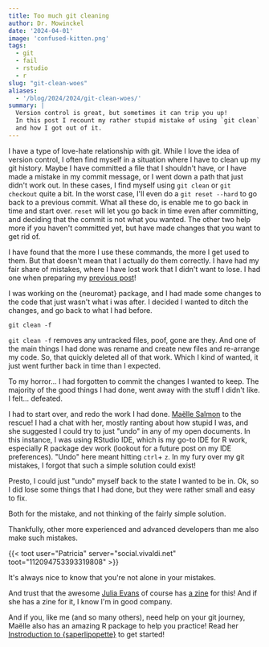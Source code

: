 ```yaml
---
title: Too much git cleaning
author: Dr. Mowinckel
date: '2024-04-01'
image: 'confused-kitten.png'
tags:
  - git
  - fail
  - rstudio
  - r
slug: "git-clean-woes"
aliases:
  - '/blog/2024/2024/git-clean-woes/'
summary: |
  Version control is great, but sometimes it can trip you up!
  In this post I recount my rather stupid mistake of using `git clean` when I shouldn't have, 
  and how I got out of it.
---
```

  


I have a type of love-hate relationship with git.
While I love the idea of version control, I often find myself in a situation where I have to clean up my git history.
Maybe I have committed a file that I shouldn't have, or I have made a mistake in my commit message, or I went down a path that just didn't work out.
In these cases, I find myself using `git clean` or `git checkout` quite a bit.
In the worst case, I'll even do a `git reset --hard` to go back to a previous commit.
What all these do, is enable me to go back in time and start over.
`reset` will let you go back in time even after committing, and deciding that the commit is not what you wanted.
The other two help more if you haven't committed yet, but have made changes that you want to get rid of.

I have found that the more I use these commands, the more I get used to them.
But that doesn't mean that I actually do them correctly. 
I have had my fair share of mistakes, where I have lost work that I didn't want to lose.
I had one when preparing my [previous post](/blog/2024/freesurfer-lmm-r/)!

I was working on the {neuromat} package, and I had made some changes to the code that just wasn't what i was after.
I decided I wanted to ditch the changes, and go back to what I had before.

`git clean -f`

`git clean -f` removes any untracked files, poof, gone are they. 
And one of the main things I had done was rename and create new files and re-arrange my code.
So, that quickly deleted all of that work. 
Which I kind of wanted, it just went further back in time than I expected.

To my horror... I had forgotten to commit the changes I wanted to keep.
The majority of the good things I had done, went away with the stuff I didn't like. 
I felt... defeated.

I had to start over, and redo the work I had done.
[Maëlle Salmon](https://masalmon.eu/) to the rescue!
I had a chat with her, mostly ranting about how stupid I was, and she suggested I could try to just "undo" in any of my open documents.
In this instance, I was using RStudio IDE, which is my go-to IDE for R work, especially R package dev work (lookout for a future post on my IDE preferences).
"Undo" here meant hitting `ctrl`+ `z`.
In my fury over my git mistakes, I forgot that such a simple solution could exist!

Presto, I could just "undo" myself back to the state I wanted to be in.
Ok, so I did lose some things that I had done, but they were rather small and easy to fix.

Both for the mistake, and not thinking of the fairly simple solution.

Thankfully, other more experienced and advanced developers than me also make such mistakes.

{{< toot user="Patricia" server="social.vivaldi.net" toot="112094753393319808" >}}

It's always nice to know that you're not alone in your mistakes.

And trust that the awesome [Julia Evans](https://fosstodon.org/@b0rk@jvns.ca) of course has [a zine](https://wizardzines.com/comics/losing-your-work/) for this!
And if she has a zine for it, I know I'm in good company.

And if you, like me (and so many others), need help on your git journey, Maëlle also has an amazing R package to help you practice!
Read her [Instroduction to {saperlipopette}](https://masalmon.eu/2024/01/18/saperlipopette-package-practice-git/) to get started!

